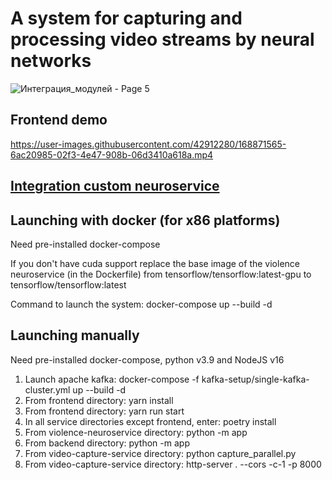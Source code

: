 # A system for capturing and processing video streams by neural networks

![Интеграция_модулей - Page 5](https://user-images.githubusercontent.com/42912280/172907912-0315a6a1-6391-40dc-a78d-03a9aa70be8a.png)

## Frontend demo

https://user-images.githubusercontent.com/42912280/168871565-6ac20985-02f3-4e47-908b-06d3410a618a.mp4

## [Integration custom neuroservice](video-capture-service/README.md)

## Launching with docker (for x86 platforms)

Need pre-installed docker-compose

If you don't have cuda support replace the base image of the violence neuroservice (in the Dockerfile) from tensorflow/tensorflow:latest-gpu to tensorflow/tensorflow:latest

Command to launch the system:
docker-compose up --build -d

## Launching manually

Need pre-installed docker-compose, python v3.9 and NodeJS v16

1. Launch apache kafka: docker-compose -f kafka-setup/single-kafka-cluster.yml up --build -d
2. From frontend directory: yarn install
3. From frontend directory: yarn run start
4. In all service directories except frontend, enter: poetry install
5. From violence-neuroservice directory: python -m app
6. From backend directory: python -m app
7. From video-capture-service directory: python capture_parallel.py
8. From video-capture-service directory: http-server . --cors -c-1 -p 8000
